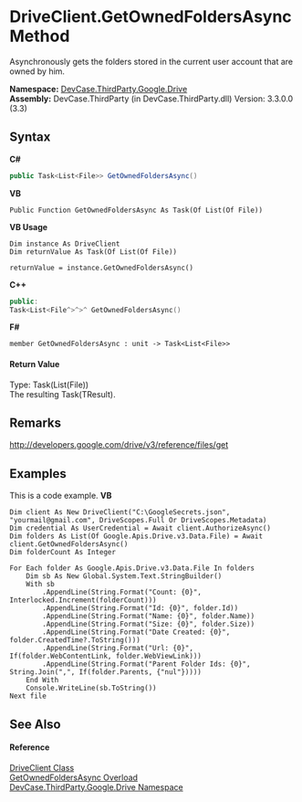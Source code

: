 # DriveClient.GetOwnedFoldersAsync Method 
 

Asynchronously gets the folders stored in the current user account that are owned by him.

**Namespace:**&nbsp;<a href="N_DevCase_ThirdParty_Google_Drive">DevCase.ThirdParty.Google.Drive</a><br />**Assembly:**&nbsp;DevCase.ThirdParty (in DevCase.ThirdParty.dll) Version: 3.3.0.0 (3.3)

## Syntax

**C#**<br />
``` C#
public Task<List<File>> GetOwnedFoldersAsync()
```

**VB**<br />
``` VB
Public Function GetOwnedFoldersAsync As Task(Of List(Of File))
```

**VB Usage**<br />
``` VB Usage
Dim instance As DriveClient
Dim returnValue As Task(Of List(Of File))

returnValue = instance.GetOwnedFoldersAsync()
```

**C++**<br />
``` C++
public:
Task<List<File^>^>^ GetOwnedFoldersAsync()
```

**F#**<br />
``` F#
member GetOwnedFoldersAsync : unit -> Task<List<File>> 

```


#### Return Value
Type: Task(List(File))<br />The resulting Task(TResult).

## Remarks
<a href="http://developers.google.com/drive/v3/reference/files/get" target="_blank">http://developers.google.com/drive/v3/reference/files/get</a>

## Examples
This is a code example. 
**VB**<br />
``` VB
Dim client As New DriveClient("C:\GoogleSecrets.json", "yourmail@gmail.com", DriveScopes.Full Or DriveScopes.Metadata)
Dim credential As UserCredential = Await client.AuthorizeAsync()
Dim folders As List(Of Google.Apis.Drive.v3.Data.File) = Await client.GetOwnedFoldersAsync()
Dim folderCount As Integer

For Each folder As Google.Apis.Drive.v3.Data.File In folders
    Dim sb As New Global.System.Text.StringBuilder()
    With sb
        .AppendLine(String.Format("Count: {0}", Interlocked.Increment(folderCount)))
        .AppendLine(String.Format("Id: {0}", folder.Id))
        .AppendLine(String.Format("Name: {0}", folder.Name))
        .AppendLine(String.Format("Size: {0}", folder.Size))
        .AppendLine(String.Format("Date Created: {0}", folder.CreatedTime?.ToString()))
        .AppendLine(String.Format("Url: {0}", If(folder.WebContentLink, folder.WebViewLink)))
        .AppendLine(String.Format("Parent Folder Ids: {0}", String.Join(",", If(folder.Parents, {"nul"}))))
    End With
    Console.WriteLine(sb.ToString())
Next file
```


## See Also


#### Reference
<a href="T_DevCase_ThirdParty_Google_Drive_DriveClient">DriveClient Class</a><br /><a href="Overload_DevCase_ThirdParty_Google_Drive_DriveClient_GetOwnedFoldersAsync">GetOwnedFoldersAsync Overload</a><br /><a href="N_DevCase_ThirdParty_Google_Drive">DevCase.ThirdParty.Google.Drive Namespace</a><br />